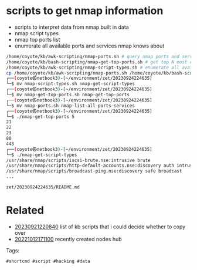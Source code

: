 # scripts to get nmap information

- scripts to interpret data from nmap built in data
- nmap script types
- nmap top ports list
- enumerate all available ports and services nmap knows about

```bash
/home/coyote/kb/awk-scripting/nmap-ports.sh # query nmap ports and service description definitions
/home/coyote/kb/bash-scripting/nmap-get-top-ports.sh # get top N most common ports from nmap list pass argument
/home/coyote/kb/awk-scripting/nmap-script-types.sh # enumerate all available types of nmap scripts
cp /home/coyote/kb/awk-scripting/nmap-ports.sh /home/coyote/kb/bash-scripting/nmap-get-top-ports.sh /home/coyote/kb/awk-scripting/nmap-script-types.sh .
┌──(coyote㉿netbook3)-[~/environment/zet/20230924224635]
└─$ mv nmap-script-types.sh nmap-get-script-types
┌──(coyote㉿netbook3)-[~/environment/zet/20230924224635]
└─$ mv nmap-get-top-ports.sh nmap-get-top-ports
┌──(coyote㉿netbook3)-[~/environment/zet/20230924224635]
└─$ mv nmap-ports.sh nmap-list-all-ports-services
┌──(coyote㉿netbook3)-[~/environment/zet/20230924224635]
└─$ ./nmap-get-top-ports 5
21
22
23
80
443
┌──(coyote㉿netbook3)-[~/environment/zet/20230924224635]
└─$ ./nmap-get-script-types
/usr/share/nmap/scripts/iscsi-brute.nse:intrusive brute
/usr/share/nmap/scripts/http-default-accounts.nse:discovery auth intrusive
/usr/share/nmap/scripts/broadcast-ping.nse:discovery safe broadcast
...
```

` zet/20230924224635/README.md `

# Related

- [20230921220840](/zet/20230921220840/README.md) list of kb scripts that i could decide whether to copy over
- [20221012171100](/zet/20221012171100/README.md) recently created nodes hub

Tags:

    #shortcmd #script #hacking #data

